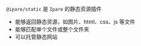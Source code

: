 <!--intro-->

`@ipare/static` 是 `Ipare` 的静态资源插件

- 能够返回静态资源，如图片、html、css、js 等文件
- 能够匹配单个文件或整个文件夹
- 可以托管静态网站

<!--intro-end-->

<!--install-->
